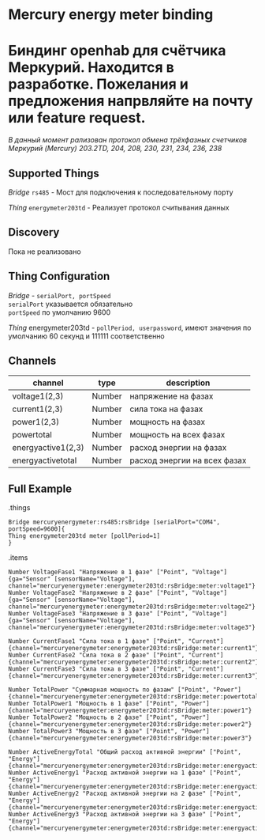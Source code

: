# Mercury energy meter binding

# Биндинг openhab для счётчика Меркурий. Находится в разработке. Пожелания и предложения напрвляйте на почту или feature request.

_В данный момент рализован протокол обмена трёхфазных счетчиков Меркурий (Mercury) 203.2TD, 204, 208, 230, 231, 234, 236, 238_

## Supported Things
_Bridge_
```rs485``` - Мост для подключения к последовательному порту

_Thing_
``` energymeter203td ``` - Реализует протокол считывания данных

## Discovery
Пока не реализовано

## Thing Configuration
_Bridge_ - ```serialPort, portSpeed```\
```serialPort``` указывается обязательно\
```portSpeed``` по умолчанию 9600

_Thing_ energymeter203td - ```pollPeriod, userpassword```, имеют значения по умолчанию 60 секунд и 111111 соответственно

## Channels

| channel  | type   | description                  |
|----------|--------|------------------------------|
| voltage1(2,3)  | Number | напряжение на фазах  |
| current1(2,3)  | Number | сила тока на фазах  |
| power1(2,3)  | Number | мощность на фазах  |
| powertotal  | Number | мощность на всех фазах  |
| energyactive1(2,3)  | Number | расход энергии на фазах  |
| energyactivetotal  | Number | расход энергии на всех фазах  |


## Full Example
.things
```
Bridge mercuryenergymeter:rs485:rsBridge [serialPort="COM4", portSpeed=9600]{
Thing energymeter203td meter [pollPeriod=1]
}
```

.items
```
Number VoltageFase1 "Напряжение в 1 фазе" ["Point", "Voltage"]{ga="Sensor" [sensorName="Voltage"], channel="mercuryenergymeter:energymeter203td:rsBridge:meter:voltage1"}
Number VoltageFase2 "Напряжение в 2 фазе" ["Point", "Voltage"]{ga="Sensor" [sensorName="Voltage"], channel="mercuryenergymeter:energymeter203td:rsBridge:meter:voltage2"}
Number VoltageFase3 "Напряжение в 3 фазе" ["Point", "Voltage"]{ga="Sensor" [sensorName="Voltage"], channel="mercuryenergymeter:energymeter203td:rsBridge:meter:voltage3"}

Number CurrentFase1 "Сила тока в 1 фазе" ["Point", "Current"]{channel="mercuryenergymeter:energymeter203td:rsBridge:meter:current1"}
Number CurrentFase2 "Сила тока в 2 фазе" ["Point", "Current"]{channel="mercuryenergymeter:energymeter203td:rsBridge:meter:current2"}
Number CurrentFase3 "Сила тока в 3 фазе" ["Point", "Current"]{channel="mercuryenergymeter:energymeter203td:rsBridge:meter:current3"}

Number TotalPower "Суммарная мощность по фазам" ["Point", "Power"]{channel="mercuryenergymeter:energymeter203td:rsBridge:meter:powertotal"}
Number TotalPower1 "Мощность в 1 фазе" ["Point", "Power"]{channel="mercuryenergymeter:energymeter203td:rsBridge:meter:power1"}
Number TotalPower2 "Мощность в 2 фазе" ["Point", "Power"]{channel="mercuryenergymeter:energymeter203td:rsBridge:meter:power2"}
Number TotalPower3 "Мощность в 3 фазе" ["Point", "Power"]{channel="mercuryenergymeter:energymeter203td:rsBridge:meter:power3"}

Number ActiveEnergyTotal "Общий расход активной энергии" ["Point", "Energy"]{channel="mercuryenergymeter:energymeter203td:rsBridge:meter:energyactivetotal"}
Number ActiveEnergy1 "Расход активной энергии на 1 фазе" ["Point", "Energy"]{channel="mercuryenergymeter:energymeter203td:rsBridge:meter:energyactive1"}
Number ActiveEnergy2 "Расход активной энергии на 2 фазе" ["Point", "Energy"]{channel="mercuryenergymeter:energymeter203td:rsBridge:meter:energyactive2"}
Number ActiveEnergy3 "Расход активной энергии на 3 фазе" ["Point", "Energy"]{channel="mercuryenergymeter:energymeter203td:rsBridge:meter:energyactive3"}
```
